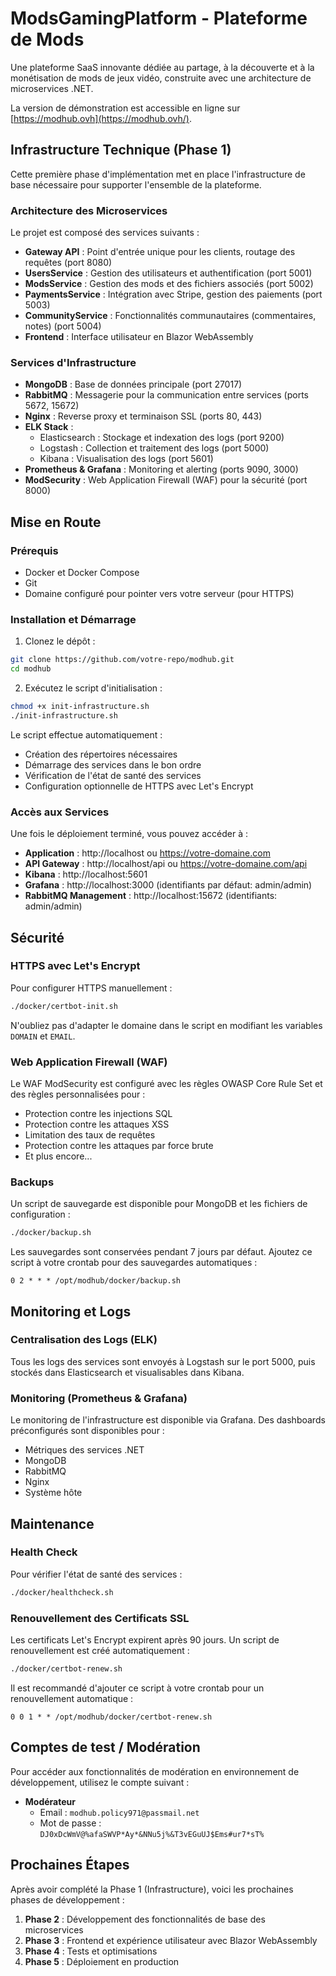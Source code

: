 # ModsGamingPlatform - Plateforme de Mods

Une plateforme SaaS innovante dédiée au partage, à la découverte et à la monétisation de mods de jeux vidéo, construite avec une architecture de microservices .NET.

La version de démonstration est accessible en ligne sur [https://modhub.ovh](https://modhub.ovh/).

## Infrastructure Technique (Phase 1)

Cette première phase d'implémentation met en place l'infrastructure de base nécessaire pour supporter l'ensemble de la plateforme.

### Architecture des Microservices

Le projet est composé des services suivants :

- **Gateway API** : Point d'entrée unique pour les clients, routage des requêtes (port 8080)
- **UsersService** : Gestion des utilisateurs et authentification (port 5001)
- **ModsService** : Gestion des mods et des fichiers associés (port 5002)
- **PaymentsService** : Intégration avec Stripe, gestion des paiements (port 5003)
- **CommunityService** : Fonctionnalités communautaires (commentaires, notes) (port 5004)
- **Frontend** : Interface utilisateur en Blazor WebAssembly

### Services d'Infrastructure

- **MongoDB** : Base de données principale (port 27017)
- **RabbitMQ** : Messagerie pour la communication entre services (ports 5672, 15672)
- **Nginx** : Reverse proxy et terminaison SSL (ports 80, 443)
- **ELK Stack** :
  - Elasticsearch : Stockage et indexation des logs (port 9200)
  - Logstash : Collection et traitement des logs (port 5000)
  - Kibana : Visualisation des logs (port 5601)
- **Prometheus & Grafana** : Monitoring et alerting (ports 9090, 3000)
- **ModSecurity** : Web Application Firewall (WAF) pour la sécurité (port 8000)

## Mise en Route

### Prérequis

- Docker et Docker Compose
- Git
- Domaine configuré pour pointer vers votre serveur (pour HTTPS)

### Installation et Démarrage

1. Clonez le dépôt :

```bash
git clone https://github.com/votre-repo/modhub.git
cd modhub
```

2. Exécutez le script d'initialisation :

```bash
chmod +x init-infrastructure.sh
./init-infrastructure.sh
```

Le script effectue automatiquement :
- Création des répertoires nécessaires
- Démarrage des services dans le bon ordre
- Vérification de l'état de santé des services
- Configuration optionnelle de HTTPS avec Let's Encrypt

### Accès aux Services

Une fois le déploiement terminé, vous pouvez accéder à :

- **Application** : http://localhost ou https://votre-domaine.com
- **API Gateway** : http://localhost/api ou https://votre-domaine.com/api
- **Kibana** : http://localhost:5601
- **Grafana** : http://localhost:3000 (identifiants par défaut: admin/admin)
- **RabbitMQ Management** : http://localhost:15672 (identifiants: admin/admin)

## Sécurité

### HTTPS avec Let's Encrypt

Pour configurer HTTPS manuellement :

```bash
./docker/certbot-init.sh
```

N'oubliez pas d'adapter le domaine dans le script en modifiant les variables `DOMAIN` et `EMAIL`.

### Web Application Firewall (WAF)

Le WAF ModSecurity est configuré avec les règles OWASP Core Rule Set et des règles personnalisées pour :
- Protection contre les injections SQL
- Protection contre les attaques XSS
- Limitation des taux de requêtes
- Protection contre les attaques par force brute
- Et plus encore...

### Backups

Un script de sauvegarde est disponible pour MongoDB et les fichiers de configuration :

```bash
./docker/backup.sh
```

Les sauvegardes sont conservées pendant 7 jours par défaut. Ajoutez ce script à votre crontab pour des sauvegardes automatiques :

```
0 2 * * * /opt/modhub/docker/backup.sh
```

## Monitoring et Logs

### Centralisation des Logs (ELK)

Tous les logs des services sont envoyés à Logstash sur le port 5000, puis stockés dans Elasticsearch et visualisables dans Kibana.

### Monitoring (Prometheus & Grafana)

Le monitoring de l'infrastructure est disponible via Grafana. Des dashboards préconfigurés sont disponibles pour :
- Métriques des services .NET
- MongoDB
- RabbitMQ
- Nginx
- Système hôte

## Maintenance

### Health Check

Pour vérifier l'état de santé des services :

```bash
./docker/healthcheck.sh
```

### Renouvellement des Certificats SSL

Les certificats Let's Encrypt expirent après 90 jours. Un script de renouvellement est créé automatiquement :

```bash
./docker/certbot-renew.sh
```

Il est recommandé d'ajouter ce script à votre crontab pour un renouvellement automatique :

```
0 0 1 * * /opt/modhub/docker/certbot-renew.sh
```

## Comptes de test / Modération

Pour accéder aux fonctionnalités de modération en environnement de développement, utilisez le compte suivant :

- **Modérateur**  
  - Email : `modhub.policy971@passmail.net`  
  - Mot de passe : `DJ0xDcWmV@%afaSWVP*Ay*&NNu5j%&T3vEGuUJ$Ems#ur7*sT%`


## Prochaines Étapes

Après avoir complété la Phase 1 (Infrastructure), voici les prochaines phases de développement :

1. **Phase 2** : Développement des fonctionnalités de base des microservices
2. **Phase 3** : Frontend et expérience utilisateur avec Blazor WebAssembly
3. **Phase 4** : Tests et optimisations
4. **Phase 5** : Déploiement en production

